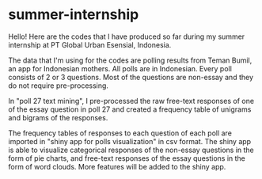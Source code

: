 # summer-internship

Hello! Here are the codes that I have produced so far during my summer internship at PT Global Urban Esensial, Indonesia. 

The data that I'm using for the codes are polling results from Teman Bumil, an app for Indonesian mothers. All polls are in Indonesian. Every poll consists of 2 or 3 questions. Most of the questions are non-essay and they do not require pre-processing. 

In "poll 27 text mining", I pre-processed the raw free-text responses of one of the essay question in poll 27 and created a frequency table of unigrams and bigrams of the responses. 

The frequency tables of responses to each question of each poll are imported in "shiny app for polls visualization" in csv format. The shiny app is able to visualize categorical responses of the non-essay questions in the form of pie charts, and free-text responses of the essay questions in the form of word clouds. More features will be added to the shiny app. 
